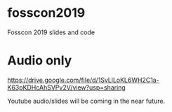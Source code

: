 # fosscon2019
Fosscon 2019 slides and code

# Audio only 
https://drive.google.com/file/d/1SvLlLoKL6WH2C1a-K63pKDHcAhSVPv2V/view?usp=sharing

Youtube audio/slides will be coming in the near future.
